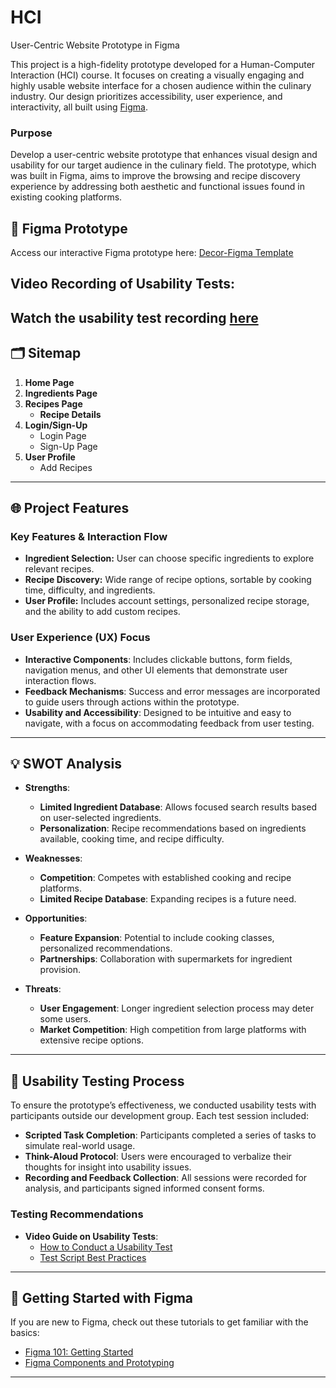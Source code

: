 # HCI 
User-Centric Website Prototype in Figma

This project is a high-fidelity prototype developed for a Human-Computer Interaction (HCI) course. It focuses on creating a visually engaging and highly usable website interface for a chosen audience within the culinary industry. Our design prioritizes accessibility, user experience, and interactivity, all built using [Figma](https://www.figma.com/).

### Purpose
Develop a user-centric website prototype that enhances visual design and usability for our target audience in the culinary field. The prototype, which was built in Figma, aims to improve the browsing and recipe discovery experience by addressing both aesthetic and functional issues found in existing cooking platforms.

## 🎨 Figma Prototype
Access our interactive Figma prototype here: [Decor-Figma Template](https://www.figma.com/design/N5yHcxiQQwd8dBcWl1pwcb/Decor-Figma-Template-(Community)?node-id=0-1&t=9xLQxQqDJhh9V4Oi-1)


## Video Recording of Usability Tests: 
Watch the usability test recording [here](https://youtu.be/JQWqwtoQEXw?si=p-Hu6PgEdNK16RUC)
---

## 🗂️ Sitemap

1. **Home Page**
2. **Ingredients Page**
3. **Recipes Page**
   - **Recipe Details**
4. **Login/Sign-Up**
   - Login Page
   - Sign-Up Page
5. **User Profile**
   - Add Recipes

---

## 🌐 Project Features
### Key Features & Interaction Flow
- **Ingredient Selection:** User can choose specific ingredients to explore relevant recipes.
- **Recipe Discovery:** Wide range of recipe options, sortable by cooking time, difficulty, and ingredients.
- **User Profile:** Includes account settings, personalized recipe storage, and the ability to add custom recipes.

### User Experience (UX) Focus
- **Interactive Components**: Includes clickable buttons, form fields, navigation menus, and other UI elements that demonstrate user interaction flows.
- **Feedback Mechanisms**: Success and error messages are incorporated to guide users through actions within the prototype.
- **Usability and Accessibility**: Designed to be intuitive and easy to navigate, with a focus on accommodating feedback from user testing.

---

## 💡 SWOT Analysis

- **Strengths**:
  - **Limited Ingredient Database**: Allows focused search results based on user-selected ingredients.
  - **Personalization**: Recipe recommendations based on ingredients available, cooking time, and recipe difficulty.

- **Weaknesses**:
  - **Competition**: Competes with established cooking and recipe platforms.
  - **Limited Recipe Database**: Expanding recipes is a future need.

- **Opportunities**:
  - **Feature Expansion**: Potential to include cooking classes, personalized recommendations.
  - **Partnerships**: Collaboration with supermarkets for ingredient provision.

- **Threats**:
  - **User Engagement**: Longer ingredient selection process may deter some users.
  - **Market Competition**: High competition from large platforms with extensive recipe options.

---

## 👥 Usability Testing Process
To ensure the prototype’s effectiveness, we conducted usability tests with participants outside our development group. Each test session included:

- **Scripted Task Completion**: Participants completed a series of tasks to simulate real-world usage.
- **Think-Aloud Protocol**: Users were encouraged to verbalize their thoughts for insight into usability issues.
- **Recording and Feedback Collection**: All sessions were recorded for analysis, and participants signed informed consent forms.

### Testing Recommendations
- **Video Guide on Usability Tests**:
  - [How to Conduct a Usability Test](https://www.youtube.com/watch?v=nYCJTea1AUQ)
  - [Test Script Best Practices](https://www.youtube.com/watch?v=1UCDUOB_aS8)

---

## 🚀 Getting Started with Figma

If you are new to Figma, check out these tutorials to get familiar with the basics:
- [Figma 101: Getting Started](https://www.youtube.com/watch?v=HZuk6Wkx_Eg)
- [Figma Components and Prototyping](https://www.youtube.com/watch?v=iBkXf6u8htI)

---
